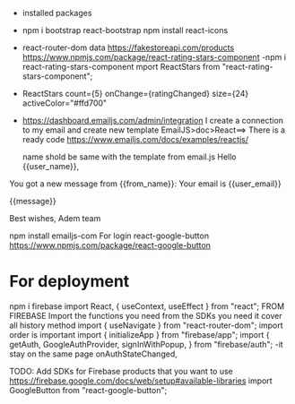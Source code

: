 - installed packages

* npm i bootstrap react-bootstrap
  npm install react-icons

- react-router-dom
  data
  https://fakestoreapi.com/products
  https://www.npmjs.com/package/react-rating-stars-component
  -npm i react-rating-stars-component
  mport ReactStars from "react-rating-stars-component";

* ReactStars
  count={5}
  onChange={ratingChanged}
  size={24}
  activeColor="#ffd700"

- https://dashboard.emailjs.com/admin/integration
  I create a connection to my email and create new template
  EmailJS>doc>React==> There is a ready code
  https://www.emailjs.com/docs/examples/reactjs/

  name shold be same with the template from email.js
  Hello {{user_name}},

You got a new message from {{from_name}}:
Your email is {{user_email}}

{{message}}

Best wishes,
Adem team

npm install emailjs-com
For login
react-google-button
https://www.npmjs.com/package/react-google-button

# For deployment

npm i firebase
import React, { useContext, useEffect } from "react";
FROM FIREBASE
Import the functions you need from the SDKs you need
it cover all history method
import { useNavigate } from "react-router-dom";
import order is important
import { initializeApp } from "firebase/app";
import {
getAuth,
GoogleAuthProvider,
signInWithPopup,
} from "firebase/auth";
-it stay on the same page
onAuthStateChanged,

TODO: Add SDKs for Firebase products that you want to use
https://firebase.google.com/docs/web/setup#available-libraries
import GoogleButton from "react-google-button";
